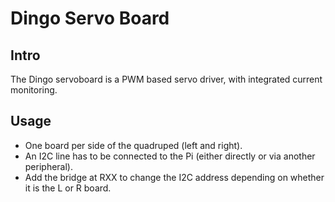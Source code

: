 # Dingo Servo Board
## Intro
The Dingo servoboard is a PWM based servo driver, with integrated current monitoring.

## Usage
- One board per side of the quadruped (left and right).
- An I2C line has to be connected to the Pi (either directly or via another peripheral). 
- Add the bridge at RXX to change the I2C address depending on whether it is the L or R board.